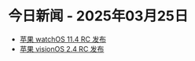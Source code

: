 # 今日新闻 - 2025年03月25日
- [苹果 watchOS 11.4 RC 发布](https://www.ithome.com/0/840/458.htm)
- [苹果 visionOS 2.4 RC 发布](https://www.ithome.com/0/840/457.htm)
